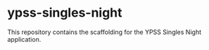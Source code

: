 # ypss-singles-night

This repository contains the scaffolding for the YPSS Singles Night application.